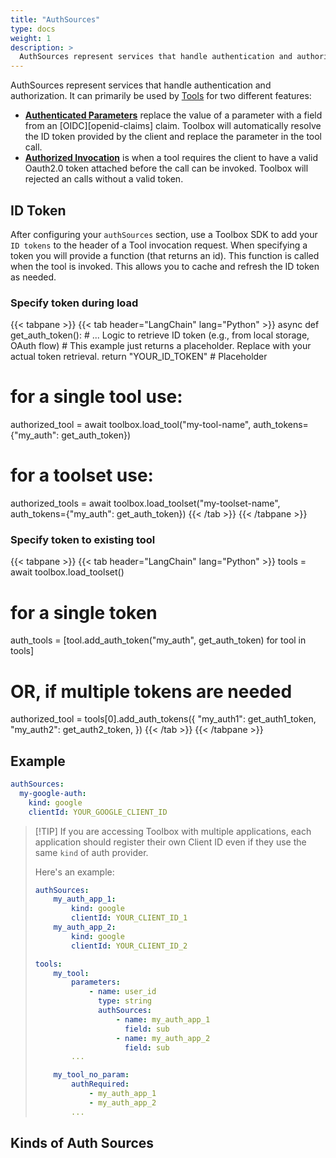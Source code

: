 ```yaml
---
title: "AuthSources"
type: docs
weight: 1
description: >
  AuthSources represent services that handle authentication and authorization. 
---
```


AuthSources represent services that handle authentication and authorization. It
can primarily be used by [Tools](../tools) for two different features: 

- [**Authenticated Parameters**](../tools/#authenticated-parameters) replace the
  value of a parameter with a field from an [OIDC][openid-claims] claim. Toolbox
  will automatically resolve the ID token provided by the client and replace the
  parameter in the tool call.
- [**Authorized Invocation**](../tools/#authorized-invocations) is when a
  tool requires the client to have a valid Oauth2.0 token attached
  before the call can be invoked. Toolbox will rejected an calls without a valid
  token.

## ID Token

After configuring your `authSources` section, use a Toolbox SDK to add your `ID
tokens` to the header of a Tool invocation request. When specifying a token you
will provide a function (that returns an id). This function is called when the
tool is invoked. This allows you to cache and refresh the ID token as needed. 

### Specify token during load
{{< tabpane >}}
{{< tab header="LangChain" lang="Python" >}}
async def get_auth_token():
    # ... Logic to retrieve ID token (e.g., from local storage, OAuth flow)
    # This example just returns a placeholder. Replace with your actual token retrieval.
    return "YOUR_ID_TOKEN" # Placeholder

# for a single tool use:
authorized_tool = await toolbox.load_tool("my-tool-name", auth_tokens={"my_auth": get_auth_token})

# for a toolset use: 
authorized_tools = await toolbox.load_toolset("my-toolset-name", auth_tokens={"my_auth": get_auth_token})
{{< /tab >}}
{{< /tabpane >}}


### Specify token to existing tool

{{< tabpane >}}
{{< tab header="LangChain" lang="Python" >}}
tools = await toolbox.load_toolset()
# for a single token
auth_tools = [tool.add_auth_token("my_auth", get_auth_token) for tool in tools]
# OR, if multiple tokens are needed
authorized_tool = tools[0].add_auth_tokens({
  "my_auth1": get_auth1_token,
  "my_auth2": get_auth2_token,
}) 
{{< /tab >}}
{{< /tabpane >}}

## Example

```yaml
authSources:
  my-google-auth:
    kind: google
    clientId: YOUR_GOOGLE_CLIENT_ID
```

> [!TIP] If you are accessing Toolbox with multiple applications, each
> application should register their own Client ID even if they use the same
> `kind` of auth provider.
>
> Here's an example:
>
> ```yaml
> authSources:
>     my_auth_app_1:
>         kind: google
>         clientId: YOUR_CLIENT_ID_1
>     my_auth_app_2:
>         kind: google
>         clientId: YOUR_CLIENT_ID_2
>
> tools:
>     my_tool:
>         parameters:
>             - name: user_id
>               type: string
>               authSources:
>                   - name: my_auth_app_1
>                     field: sub
>                   - name: my_auth_app_2
>                     field: sub
>         ...
>
>     my_tool_no_param:
>         authRequired:
>             - my_auth_app_1
>             - my_auth_app_2
>         ...
> ```


## Kinds of Auth Sources
